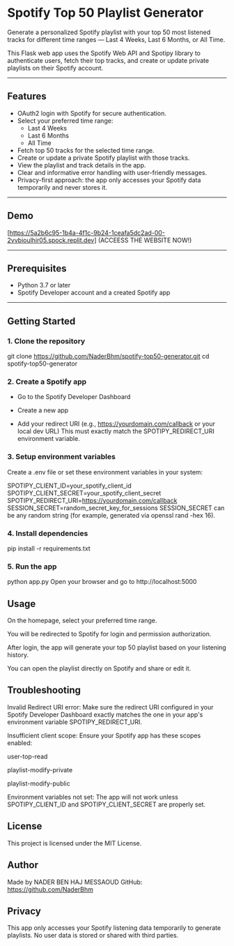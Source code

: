 # Spotify Top 50 Playlist Generator

Generate a personalized Spotify playlist with your top 50 most listened tracks for different time ranges — Last 4 Weeks, Last 6 Months, or All Time.

This Flask web app uses the Spotify Web API and Spotipy library to authenticate users, fetch their top tracks, and create or update private playlists on their Spotify account.

---

## Features

- OAuth2 login with Spotify for secure authentication.
- Select your preferred time range:  
  - Last 4 Weeks  
  - Last 6 Months  
  - All Time
- Fetch top 50 tracks for the selected time range.
- Create or update a private Spotify playlist with those tracks.
- View the playlist and track details in the app.
- Clear and informative error handling with user-friendly messages.
- Privacy-first approach: the app only accesses your Spotify data temporarily and never stores it.

---

## Demo

[https://5a2b6c95-1b4a-4f1c-9b24-1ceafa5dc2ad-00-2vvbioulhir05.spock.replit.dev] (ACCEESS THE WEBSITE NOW!)

---

## Prerequisites

- Python 3.7 or later
- Spotify Developer account and a created Spotify app

---

## Getting Started

### 1. Clone the repository

git clone https://github.com/NaderBhm/spotify-top50-generator.git
cd spotify-top50-generator

### 2. Create a Spotify app
* Go to the Spotify Developer Dashboard
* Create a new app

* Add your redirect URI (e.g., https://yourdomain.com/callback or your local dev URL)
This must exactly match the SPOTIPY_REDIRECT_URI environment variable.

### 3. Setup environment variables
Create a .env file or set these environment variables in your system:

SPOTIPY_CLIENT_ID=your_spotify_client_id
SPOTIPY_CLIENT_SECRET=your_spotify_client_secret
SPOTIPY_REDIRECT_URI=https://yourdomain.com/callback
SESSION_SECRET=random_secret_key_for_sessions
SESSION_SECRET can be any random string (for example, generated via openssl rand -hex 16).

### 4. Install dependencies
pip install -r requirements.txt
### 5. Run the app

python app.py
Open your browser and go to http://localhost:5000

## Usage
On the homepage, select your preferred time range.

You will be redirected to Spotify for login and permission authorization.

After login, the app will generate your top 50 playlist based on your listening history.

You can open the playlist directly on Spotify and share or edit it.

## Troubleshooting
Invalid Redirect URI error:
Make sure the redirect URI configured in your Spotify Developer Dashboard exactly matches the one in your app's environment variable SPOTIPY_REDIRECT_URI.

Insufficient client scope:
Ensure your Spotify app has these scopes enabled:

user-top-read

playlist-modify-private

playlist-modify-public

Environment variables not set:
The app will not work unless SPOTIPY_CLIENT_ID and SPOTIPY_CLIENT_SECRET are properly set.

## License
This project is licensed under the MIT License.

## Author
Made by NADER BEN HAJ MESSAOUD
GitHub: https://github.com/NaderBhm

## Privacy
This app only accesses your Spotify listening data temporarily to generate playlists. No user data is stored or shared with third parties.

